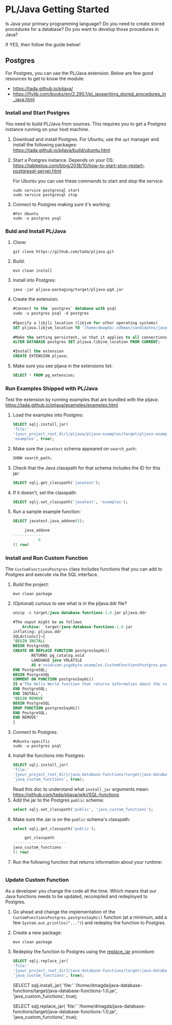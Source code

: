 # PL/Java Getting Started

Is Java your primary programming language? Do you need to create stored procedures for a database? Do you want to develop those procedures in Java?

If YES, then follow the guide below!

## Postgres

For Postgres, you can use the PL/Java extension. Below are few good resources to get to know the module:
* https://tada.github.io/pljava/
* https://flylib.com/books/en/2.290.1/pl_javawriting_stored_procedures_in_java.html

### Install and Start Postgres

You need to build PL/Java from sources. This requires you to get a Postgres instance running on your host machine.

1. Download and install Postgres. For Ubuntu, use the `apt` manager and install the following packages:
    https://tada.github.io/pljava/build/ubuntu.html

2. Start a Postgres instance. Depends on your OS:
    https://tableplus.com/blog/2018/10/how-to-start-stop-restart-postgresql-server.html
  
    For Ubuntu you can use these commands to start and stop the service:
    ```shell
    sudo service postgresql start
    sudo service postgresql stop
    ```
3. Connect to Postgres making sure it's working:
    ```shell
    #For Ubuntu
    sudo -u postgres psql
    ```

### Buld and Install PL/Java

1. Clone:
    ```shell
    git clone https://github.com/tada/pljava.git
    ```
2. Build:
    ```shell
    mvn clean install
    ```
3. Install into Postgres:
    ```shell
    java -jar pljava-packaging/target/pljava-pgX.jar
    ```
4. Create the extension:
    ```sql
    #Connect to the `postgres` database with psql
    sudo -u postgres psql -d postgres
  
    #Specify a libjli location (libjvm for other operating systems)
    SET pljava.libjvm_location TO '/home/dmagda/.sdkman/candidates/java/current/lib/server/libjvm.so';
  
    #Make the setting persistent, so that it applies to all connections to the postgres database
    ALTER DATABASE postgres SET pljava.libjvm_location FROM CURRENT;
    
    #Install the extension
    CREATE EXTENSION pljava;
    ```
5. Make sure you see pljava in the extensions list:
    ```sql
    SELECT * FROM pg_extension;
    ```
### Run Examples Shipped with PL/Java

Test the extension by running examples that are bundled with the pljava:
https://tada.github.io/pljava/examples/examples.html

1. Load the examples into Postgres:
    ```sql
    SELECT sqlj.install_jar(
    'file:'
    '{your_project_root_dir}/pljava/pljava-examples/target/pljava-examples-2-SNAPSHOT.jar',
    'examples', true);
    ```
2. Make sure the `javatest` schema appeared on `search_path`:
    ```sql
    SHOW search_path;
    ```
3. Check that the Java classpath for that schema includes the ID for this jar:
    ```sql
    SELECT sqlj.get_classpath('javatest');
    ```
4. If it doesn't, set the classpath:
    ```sql
    SELECT sqlj.set_classpath('javatest', 'examples');
    ```
5. Run a sample example function:
    ```sql
    SELECT javatest.java_addone(5);
    
         java_addone 
    -------------
               6
    (1 row)
    ```
### Install and Run Custom Function
 
The `CustomFunctionsPostgres` class includes functions that you can add to Postgres and execute via the SQL interface.

1. Build the project:
    ```shell
    mvn clean package
    ```
2. (Optional) curious to see what is in the pljava.ddr file?
    ```sql
    unzip -c target/java-database-functions-1.0.jar pljava.ddr

    #The ouput might be as follows
        Archive:  target/java-database-functions-1.0.jar
    inflating: pljava.ddr              
    SQLActions[]={
    "BEGIN INSTALL
    BEGIN PostgreSQL
    CREATE OR REPLACE FUNCTION postgresSayHi()
            RETURNS pg_catalog.void
            LANGUAGE java VOLATILE
            AS e'void=com.yugabyte.examples.CustomFunctionsPostgres.postgresSayHi()'
    END PostgreSQL;
    BEGIN PostgreSQL
    COMMENT ON FUNCTION postgresSayHi()
    IS e'The Hello World function that returns information about the runtime.'
    END PostgreSQL;
    END INSTALL",
    "BEGIN REMOVE
    BEGIN PostgreSQL
    DROP FUNCTION postgresSayHi()
    END PostgreSQL;
    END REMOVE"
    }
    ```
3. Connect to Postgres:
    ```shell
    #Ubuntu-specific
    sudo -u postgres psql
    ```
4. Install the functions into Postgres:
    ```sql
    SELECT sqlj.install_jar(
    'file:'
    '{your_project_root_dir}/java-database-functions/target/java-database-functions-1.0.jar',
    'java_custom_functions', true);
    ```
    Read this doc to understand what `install_jar` arguments mean: https://github.com/tada/pljava/wiki/SQL-functions
5. Add the jar to the Postgres `public` schema:
    ```sql
    select sqlj.set_classpath('public', 'java_custom_functions');
    ```
6. Make sure the Jar is on the `public` schema's classpath:
    ```sql
    select sqlj.get_classpath('public');

         get_classpath     
    -----------------------
    java_custom_functions
    (1 row)
    ```
7. Run the following function that returns information about your runtime:
    ```sql
    ```

 ### Update Custom Function
 
 As a developer you change the code all the time. Which means that our Java functions needs to be updated, recompiled and redeployed to Postgres.

 1. Go ahead and change the implementation of the `CustomFunctionsPostgres.postgresSayHi()` function (at a minimum, add a few `System.out.printlns("...")`) and redeploy the function to Postgres.

 2. Create a new package:
    ```shell
    mvn clean package
    ```
3. Redeploy the function to Postgres using the [replace_jar](https://github.com/tada/pljava/wiki/SQL-functions#replace_jar) procedure:
    ```sql
    SELECT sqlj.replace_jar(
    'file:'
    '{your_project_root_dir}/java-database-functions/target/java-database-functions-1.0.jar',
    'java_custom_functions', true);
    ```

    SELECT sqlj.install_jar(
    'file:'
    '/home/dmagda/java-database-functions/target/java-database-functions-1.0.jar',
    'java_custom_functions', true);

    SELECT sqlj.replace_jar(
    'file:'
    '/home/dmagda/java-database-functions/target/java-database-functions-1.0.jar',
    'java_custom_functions', true);